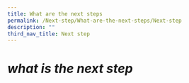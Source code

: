 ```yaml
---
title: What are the next steps
permalink: /Next-step/What-are-the-next-steps/Next-step
description: ""
third_nav_title: Next step
---
```

# *what is the next step*